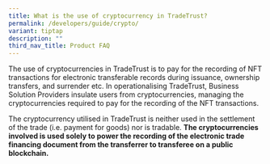 ```yaml
---
title: What is the use of cryptocurrency in TradeTrust?
permalink: /developers/guide/crypto/
variant: tiptap
description: ""
third_nav_title: Product FAQ
---
```

<p>The use of cryptocurrencies in TradeTrust is to pay for the recording
of NFT transactions for electronic transferable records during issuance,
ownership transfers, and surrender etc. In operationalising TradeTrust,
Business Solution Providers insulate users from cryptocurrencies, managing
the cryptocurrencies required to pay for the recording of the NFT transactions.</p>
<p>The cryptocurrency utilised in TradeTrust is neither used in the settlement
of the trade (i.e. payment for goods) nor is tradable. <strong>The cryptocurrencies involved is used solely to power the recording of the electronic trade financing document from the transferrer to transferee on a public blockchain.</strong>
</p>